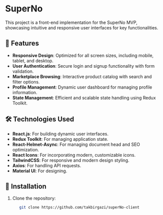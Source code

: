 # SuperNo

This project is a front-end implementation for the SuperNo MVP, showcasing intuitive and responsive user interfaces for key functionalities.

## 🚀 Features
- **Responsive Design**: Optimized for all screen sizes, including mobile, tablet, and desktop.
- **User Authentication**: Secure login and signup functionality with form validation.
- **Marketplace Browsing**: Interactive product catalog with search and filter options.
- **Profile Management**: Dynamic user dashboard for managing profile information.
- **State Management**: Efficient and scalable state handling using Redux Toolkit.

## 🛠️ Technologies Used
- **React.js**: For building dynamic user interfaces.
- **Redux Toolkit**: For managing application state.
- **React-Helmet-Async**: For managing document head and SEO optimization.
- **React Icons**: For incorporating modern, customizable icons.
- **TailwindCSS**: For responsive and modern design styling.
- **Axios**: For handling API requests.
- **Material UI**: For designing.

## 🧰 Installation
1. Clone the repository:
   ```bash
      git clone https://github.com/takbirgazi/superNo-client
   ```